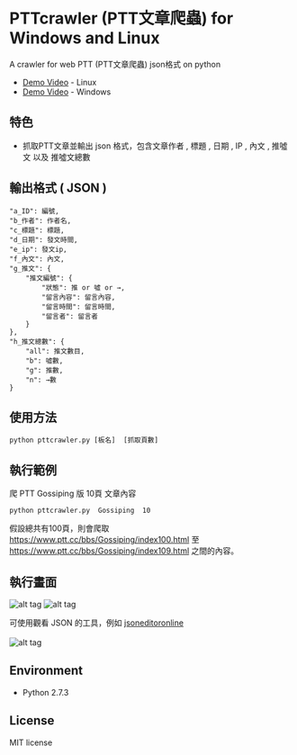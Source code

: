 # PTTcrawler (PTT文章爬蟲) for Windows and Linux
A crawler for web PTT  (PTT文章爬蟲)  json格式 on python
* [Demo Video]()  - Linux
* [Demo Video]()  - Windows

## 特色
* 抓取PTT文章並輸出 json 格式，包含文章作者 , 標題 , 日期 , IP , 內文 , 推噓文 以及 推噓文總數

## 輸出格式 ( JSON )

    "a_ID": 編號,
    "b_作者": 作者名,
    "c_標題": 標題,
    "d_日期": 發文時間,
    "e_ip": 發文ip,
    "f_內文": 內文,
    "g_推文": {
        "推文編號": {
            "狀態": 推 or 噓 or →,
            "留言內容": 留言內容,
            "留言時間": 留言時間,
            "留言者": 留言者
        }
    },
    "h_推文總數": {
        "all": 推文數目,
        "b": 噓數,
        "g": 推數,
        "n": →數
    }
    
## 使用方法
```
python pttcrawler.py [板名]  [抓取頁數]
```   

## 執行範例
爬 PTT Gossiping 版 10頁 文章內容
```
python pttcrawler.py  Gossiping  10
```
假設總共有100頁，則會爬取 <br>
https://www.ptt.cc/bbs/Gossiping/index100.html 至 https://www.ptt.cc/bbs/Gossiping/index109.html 之間的內容。

## 執行畫面 
![alt tag](http://i.imgur.com/FQMDhAL.jpg)
![alt tag](http://i.imgur.com/n2bGJ3F.jpg)

可使用觀看 JSON 的工具，例如  [jsoneditoronline](http://www.jsoneditoronline.org/) <br><br>
![alt tag](http://i.imgur.com/XVr0dCz.jpg)
  
## Environment
* Python 2.7.3

## License
MIT license

